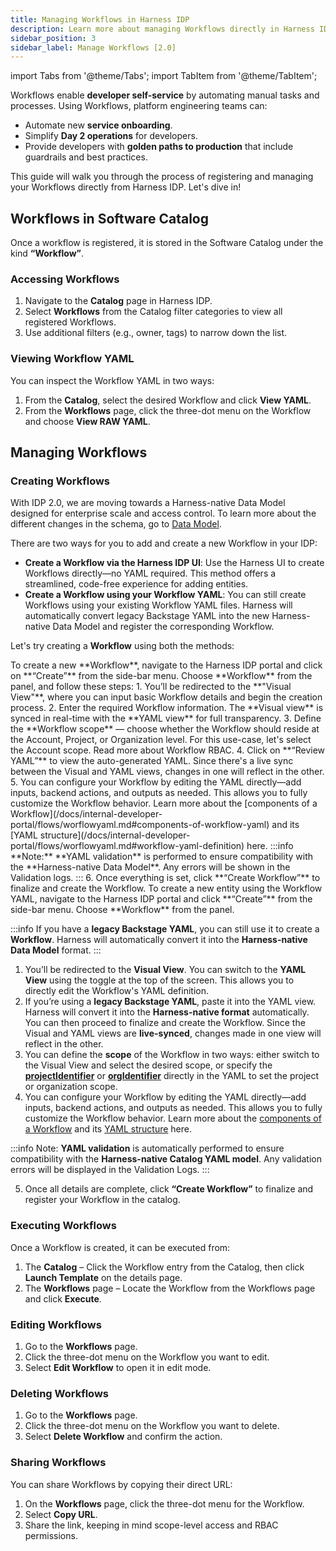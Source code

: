 ```yaml
---
title: Managing Workflows in Harness IDP
description: Learn more about managing Workflows directly in Harness IDP. 
sidebar_position: 3
sidebar_label: Manage Workflows [2.0]
---
```

import Tabs from '@theme/Tabs';
import TabItem from '@theme/TabItem';

Workflows enable **developer self-service** by automating manual tasks and processes. Using Workflows, platform engineering teams can:

- Automate new **service onboarding**.
- Simplify **Day 2 operations** for developers.
- Provide developers with **golden paths to production** that include guardrails and best practices.

This guide will walk you through the process of registering and managing your Workflows directly from Harness IDP. Let's dive in!

## Workflows in Software Catalog
Once a workflow is registered, it is stored in the Software Catalog under the kind **“Workflow”**.

### Accessing Workflows

1. Navigate to the **Catalog** page in Harness IDP.  
2. Select **Workflows** from the Catalog filter categories to view all registered Workflows.  
3. Use additional filters (e.g., owner, tags) to narrow down the list.


### Viewing Workflow YAML 
You can inspect the Workflow YAML in two ways:

1. From the **Catalog**, select the desired Workflow and click **View YAML**.  
2. From the **Workflows** page, click the three-dot menu on the Workflow and choose **View RAW YAML**. 

## Managing Workflows

### Creating Workflows
With IDP 2.0, we are moving towards a Harness-native Data Model designed for enterprise scale and access control. To learn more about the different changes in the schema, go to [Data Model](/docs/internal-developer-portal/catalog/data-model.md). 

There are two ways for you to add and create a new Workflow in your IDP:
- **Create a Workflow via the Harness IDP UI**: Use the Harness UI to create Workflows directly—no YAML required. This method offers a streamlined, code-free experience for adding entities.
- **Create a Workflow using your Workflow YAML**: You can still create Workflows using your existing Workflow YAML files. Harness will automatically convert legacy Backstage YAML into the new Harness-native Data Model and register the corresponding Workflow.

Let's try creating a **Workflow** using both the methods: 

<Tabs>
  <TabItem value="UI" label="Harness IDP UI">
  To create a new **Workflow**, navigate to the Harness IDP portal and click on **“Create”** from the side-bar menu. Choose **Workflow** from the panel, and follow these steps:
  1. You’ll be redirected to the **"Visual View"**, where you can input basic Workflow details and begin the creation process.
  2. Enter the required Workflow information. The **Visual view** is synced in real-time with the **YAML view** for full transparency.
  3. Define the **Workflow scope** — choose whether the Workflow should reside at the Account, Project, or Organization level. For this use-case, let's select the Account scope. Read more about Workflow RBAC.
  4. Click on **“Review YAML”** to view the auto-generated YAML. Since there's a live sync between the Visual and YAML views, changes in one will reflect in the other. 
  5. You can configure your Workflow by editing the YAML directly—add inputs, backend actions, and outputs as needed. This allows you to fully customize the Workflow behavior. Learn more about the [components of a Workflow](/docs/internal-developer-portal/flows/worflowyaml.md#components-of-workflow-yaml) and its [YAML structure](/docs/internal-developer-portal/flows/worflowyaml.md#workflow-yaml-definition) here.  
  :::info
  **Note:** **YAML validation** is performed to ensure compatibility with the **Harness-native Data Model**. Any errors will be shown in the Validation logs.
  :::
  6. Once everything is set, click **“Create Workflow”** to finalize and create the Workflow.
  </TabItem>
  <TabItem value="YAML" label="Workflow YAML">
  To create a new entity using the Workflow YAML, navigate to the Harness IDP portal and click **“Create”** from the side-bar menu. Choose **Workflow** from the panel.
  
  :::info
  If you have a **legacy Backstage YAML**, you can still use it to create a **Workflow**. Harness will automatically convert it into the **Harness-native Data Model** format.
  :::

1. You’ll be redirected to the **Visual View**. You can switch to the **YAML View** using the toggle at the top of the screen. This allows you to directly edit the Workflow's YAML definition.
2. If you’re using a **legacy Backstage YAML**, paste it into the YAML view. Harness will convert it into the **Harness-native format** automatically. You can then proceed to finalize and create the Workflow. Since the Visual and YAML views are **live-synced**, changes made in one view will reflect in the other.
3. You can define the **scope** of the Workflow in two ways: either switch to the Visual View and select the desired scope, or specify the **[projectIdentifier](/docs/internal-developer-portal/catalog/catalog-yaml.md#projectidentifier)** or **[orgIdentifier](/docs/internal-developer-portal/catalog/catalog-yaml.md#orgidentifier)** directly in the YAML to set the project or organization scope.
4. You can configure your Workflow by editing the YAML directly—add inputs, backend actions, and outputs as needed. This allows you to fully customize the Workflow behavior. Learn more about the [components of a Workflow](/docs/internal-developer-portal/flows/worflowyaml.md#components-of-workflow-yaml) and its [YAML structure](/docs/internal-developer-portal/flows/worflowyaml.md#workflow-yaml-definition) here.  

:::info
Note: **YAML validation** is automatically performed to ensure compatibility with the **Harness-native Catalog YAML model**. Any validation errors will be displayed in the Validation Logs.
:::

5. Once all details are complete, click **“Create Workflow”** to finalize and register your Workflow in the catalog.
  </TabItem>
</Tabs>

### Executing Workflows
Once a Workflow is created, it can be executed from:

1. The **Catalog** – Click the Workflow entry from the Catalog, then click **Launch Template** on the details page.  
2. The **Workflows** page – Locate the Workflow from the Workflows page and click **Execute**.

### Editing Workflows
1. Go to the **Workflows** page.  
2. Click the three-dot menu on the Workflow you want to edit.  
3. Select **Edit Workflow** to open it in edit mode.

### Deleting Workflows
1. Go to the **Workflows** page.  
2. Click the three-dot menu on the Workflow you want to delete.  
3. Select **Delete Workflow** and confirm the action.

### Sharing Workflows
You can share Workflows by copying their direct URL:

1. On the **Workflows** page, click the three-dot menu for the Workflow.  
2. Select **Copy URL**.  
3. Share the link, keeping in mind scope-level access and RBAC permissions.



